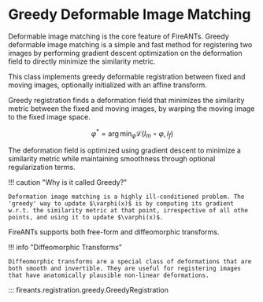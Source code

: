 # Greedy Deformable Image Matching

Deformable image matching is the core feature of FireANTs. Greedy deformable image matching is a simple and fast method for registering two images by performing gradient descent optimization on the deformation field to directly minimize the similarity metric.

This class implements greedy deformable registration between fixed and moving images,
optionally initialized with an affine transform. 

Greedy registration finds a deformation field that minimizes the similarity metric between the fixed and moving images, by warping the moving image to the fixed image space.

$$ \varphi^* = \arg \min_{\varphi} \mathcal{L}(I_m\circ\varphi, I_f) $$

The deformation field is optimized using gradient descent to minimize a similarity metric while maintaining smoothness through optional regularization terms.

!!! caution "Why is it called Greedy?"

    Deformation image matching is a highly ill-conditioned problem. The 'greedy' way to update $\varphi(x)$ is by computing its gradient w.r.t. the similarity metric at that point, irrespective of all othe points, and using it to update $\varphi(x)$.

FireANTs supports both free-form and diffeomorphic transforms.

!!! info "Diffeomorphic Transforms"

    Diffeomorphic transforms are a special class of deformations that are both smooth and invertible. They are useful for registering images that have anatomically plausible non-linear deformations.

::: fireants.registration.greedy.GreedyRegistration

